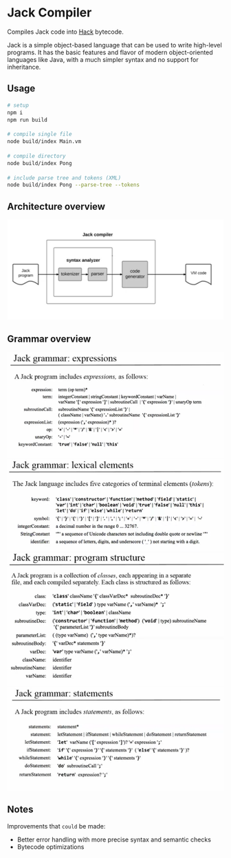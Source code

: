 # Jack Compiler

Compiles Jack code into [Hack](https://www.nand2tetris.org) bytecode.

Jack is a simple object-based language that can be used to write high-level programs.
It has the basic features and flavor of modern object-oriented languages like Java, with a much
simpler syntax and no support for inheritance.

## Usage

```bash
# setup
npm i
npm run build

# compile single file
node build/index Main.vm

# compile directory
node build/index Pong

# include parse tree and tokens (XML)
node build/index Pong --parse-tree --tokens
```

## Architecture overview

<img src="docs/jack-compiler.png">

## Grammar overview

<img src="docs/jack-expressions.png">
<img src="docs/jack-lexical-elements.png">
<img src="docs/jack-program-structure.png">
<img src="docs/jack-statements.png">

## Notes

Improvements that `could` be made:

-   Better error handling with more precise syntax and semantic checks
-   Bytecode optimizations
